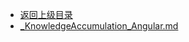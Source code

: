 - [返回上级目录](../)
- [_KnowledgeAccumulation_Angular.md](计算机/前端学习/Angular/_KnowledgeAccumulation_Angular.md)